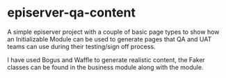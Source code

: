 # episerver-qa-content
A simple episerver project with a couple of basic page types to show how an Initializable Module can be used to generate pages that QA and UAT teams can use during their testing/sign off process. 

I have used Bogus and Waffle to generate realistic content, the Faker classes can be found in the business module along with the module. 
